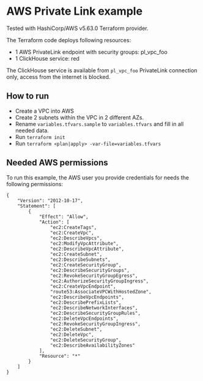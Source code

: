 # AWS Private Link example

Tested with HashiCorp/AWS v5.63.0 Terraform provider.

The Terraform code deploys following resources:

- 1 AWS PrivateLink endpoint with security groups: pl_vpc_foo
- 1 ClickHouse service: red

The ClickHouse service is available from `pl_vpc_foo` PrivateLink connection only, access from the internet is blocked.

## How to run

- Create a VPC into AWS
- Create 2 subnets within the VPC in 2 different AZs.
- Rename `variables.tfvars.sample` to `variables.tfvars` and fill in all needed data.
- Run `terraform init`
- Run `terraform <plan|apply> -var-file=variables.tfvars`

## Needed AWS permissions

To run this example, the AWS user you provide credentials for needs the following permissions:

```
{
    "Version": "2012-10-17",
    "Statement": [
        {
            "Effect": "Allow",
            "Action": [
                "ec2:CreateTags",
                "ec2:CreateVpc",
                "ec2:DescribeVpcs",
                "ec2:ModifyVpcAttribute",
                "ec2:DescribeVpcAttribute",
                "ec2:CreateSubnet",
                "ec2:DescribeSubnets",
                "ec2:CreateSecurityGroup",
                "ec2:DescribeSecurityGroups",
                "ec2:RevokeSecurityGroupEgress",
                "ec2:AuthorizeSecurityGroupIngress",
                "ec2:CreateVpcEndpoint",
                "route53:AssociateVPCWithHostedZone",
                "ec2:DescribeVpcEndpoints",
                "ec2:DescribePrefixLists",
                "ec2:DescribeNetworkInterfaces",
                "ec2:DescribeSecurityGroupRules",
                "ec2:DeleteVpcEndpoints",
                "ec2:RevokeSecurityGroupIngress",
                "ec2:DeleteSubnet",
                "ec2:DeleteVpc",
                "ec2:DeleteSecurityGroup",
                "ec2:DescribeAvailabilityZones"
            ],
            "Resource": "*"
        }
    ]
}
```
